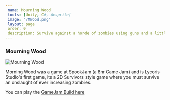 ```yaml
---
 name: Mourning Wood
 tools: [Unity, C#, Aesprite]
 image: "/MWood.png"
 layout: page
 order: 0
 description: Survive against a horde of zombies using guns and a little bit of magic in Lycoris Studio's first outing <br><br>(SpookJam Participant)
---
```


### Mourning Wood
![Mourning Wood](/MWood.png "Mourning Wood")

Morning Wood was a game at SpookJam (a 8hr Game Jam) and is Lycoris Studio's first game, its a 2D Survivors style game where you must survive an onslaught of ever increasing zombies.

You can play the [GameJam Build here](https://ragecatalyst.itch.io/mourning-wood)
